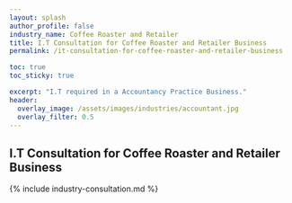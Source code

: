 ```yaml
---
layout: splash 
author_profile: false 
industry_name: Coffee Roaster and Retailer
title: I.T Consultation for Coffee Roaster and Retailer Business
permalink: /it-consultation-for-coffee-roaster-and-retailer-business

toc: true
toc_sticky: true

excerpt: "I.T required in a Accountancy Practice Business."
header:
  overlay_image: /assets/images/industries/accountant.jpg
  overlay_filter: 0.5 
---
```


## I.T Consultation for Coffee Roaster and Retailer Business

{% include industry-consultation.md %}
